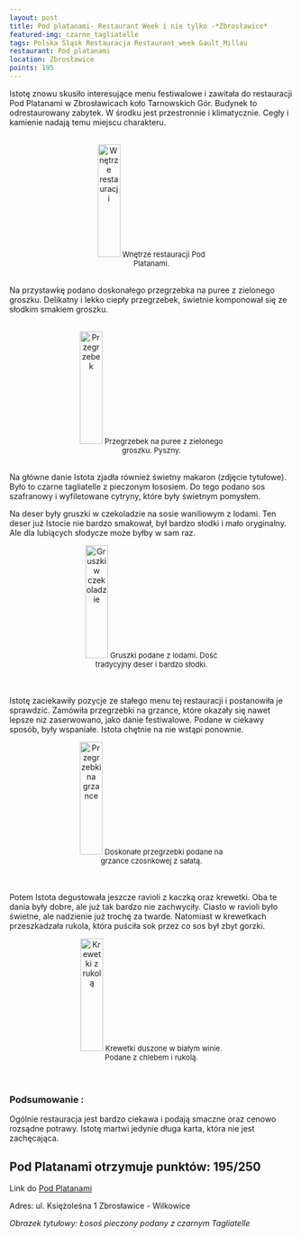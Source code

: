 ```yaml
---
layout: post
title: Pod platanami- Restaurant Week i nie tylko -*Zbrosławice*
featured-img: czarne_tagliatelle
tags: Polska Śląsk Restauracja Restaurant_week Gault_Millau
restaurant: Pod_platanami
location: Zbrosławice
points: 195
---
```

Istotę znowu skusiło interesujące menu festiwalowe i zawitała do restauracji Pod Platanami w Zbrosławicach
 koło Tarnowskich Gór. Budynek to odrestaurowany zabytek. W środku jest przestronnie i klimatycznie.
 Cegły i kamienie nadają temu miejscu charakteru.
<br />&ensp;&ensp;&ensp;
<center><div style="width:45%">
  <img src="{{site.img_url}}/assets/img/posts/pod_platanami.jpg" alt="Wnętrze restauracji" height="200px" width="40px" />
  <font size="2">
       Wnętrze restauracji Pod Platanami.
  </font>
</div></center>
<br />

Na przystawkę podano doskonałego przegrzebka na puree z zielonego groszku.
Delikatny i lekko ciepły przegrzebek, świetnie komponował się ze słodkim smakiem groszku.
<br />&ensp;&ensp;&ensp;
<center><div style="width:55%">
  <img src="{{site.img_url}}/assets/img/posts/przegrzebek.jpg" alt="Przegrzebek" height="200px" width="40px" />
  <font size="2">
       Przegrzebek na puree z zielonego groszku. Pyszny.
  </font>
</div></center>
<br />

Na główne danie Istota zjadła również świetny makaron (zdjęcie tytułowe).
 Było to czarne tagliatelle z pieczonym łososiem. Do tego podano sos szafranowy i wyfiletowane cytryny,
 które były świetnym pomysłem.

Na deser były gruszki w czekoladzie na sosie waniliowym z lodami.
Ten deser już Istocie nie bardzo smakował, był bardzo słodki i mało oryginalny.
 Ale dla lubiących słodycze może byłby w sam raz.
<center><div style="width:55%">
  <img src="{{site.img_url}}/assets/img/posts/gruszki_z_lodami.jpg" alt="Gruszki w czekoladzie" height="200px" width="40px" />

  <font size="2">
Gruszki podane z lodami. Dość tradycyjny deser i bardzo słodki.
  </font>
</div></center>
<br />&ensp;&ensp;&ensp;

Istotę zaciekawiły pozycje ze stałego menu tej restauracji i postanowiła je sprawdzić.
Zamówiła przegrzebki na grzance, które okazały się nawet lepsze niż zaserwowano, jako danie festiwalowe.
Podane w ciekawy sposób, były wspaniałe. Istota chętnie na nie wstąpi ponownie.
 <center><div style="width:55%">
  <img src="{{site.img_url}}/assets/img/posts/przegrzebki_na_grzance.jpg" alt="Przegrzebki na grzance" height="200px" width="40px" />

  <font size="2">
Doskonałe przegrzebki podane na grzance czosnkowej z sałatą.
  </font>
</div></center>
<br />&ensp;&ensp;&ensp;

Potem Istota degustowała jeszcze ravioli z kaczką oraz krewetki.
Oba te dania były dobre, ale już tak bardzo nie zachwyciły. Ciasto w ravioli było świetne,
 ale nadzienie już trochę za twarde. Natomiast w krewetkach przeszkadzała rukola,
  która puściła sok przez co sos był zbyt gorzki.
<center><div style="width:55%">
  <img src="{{site.img_url}}/assets/img/posts/krewetki_rukola.jpg" alt="Krewetki z rukolą" height="200px" width="40px" />

  <font size="2">
Krewetki duszone w białym winie. Podane z chlebem i rukolą.
  </font>
</div></center>
<br />&ensp;&ensp;&ensp;

### Podsumowanie :
Ogólnie restauracja jest bardzo ciekawa i podają smaczne oraz cenowo rozsądne potrawy.
Istotę martwi jedynie długa karta, która nie jest zachęcająca.

## Pod Platanami otrzymuje punktów: **195/250**
Link do [Pod Platanami]

Adres: ul. Księżoleśna 1
Zbrosławice - Wilkowice

_Obrazek tytułowy: Łosoś pieczony podany z czarnym Tagliatelle_

[Pod Platanami]: https://podplatanami.wixsite.com/platany/about


